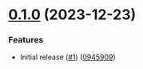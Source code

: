 # [0.1.0](https://github.com/seba-ban/manifests-tree/compare/v0.0.0...v0.1.0) (2023-12-23)


### Features

* Initial release ([#1](https://github.com/seba-ban/manifests-tree/issues/1)) ([0945909](https://github.com/seba-ban/manifests-tree/commit/0945909f87fba069c21eaee9bb4dad5877fb84cf))
